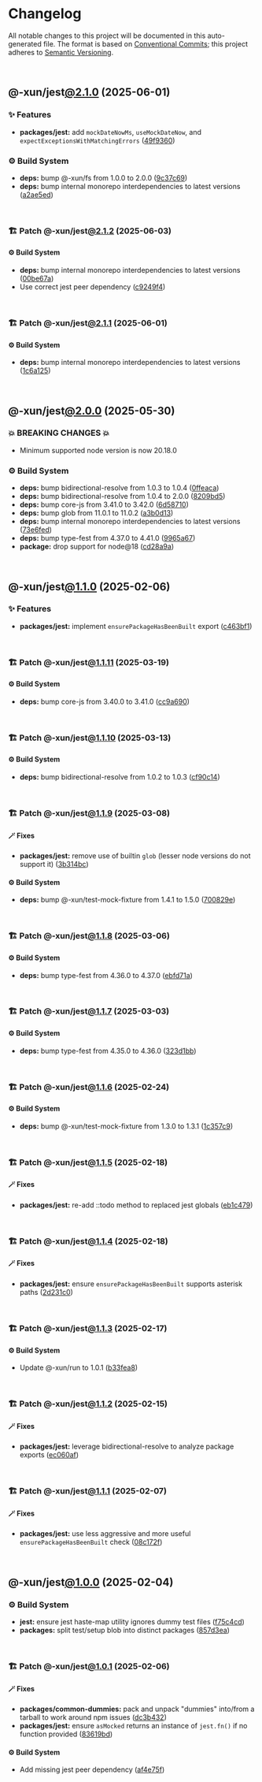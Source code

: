 # Changelog

All notable changes to this project will be documented in this auto-generated
file. The format is based on [Conventional Commits][1];
this project adheres to [Semantic Versioning][2].

<br />

## @-xun/jest[@2.1.0][3] (2025-06-01)

### ✨ Features

- **packages/jest:** add `mockDateNowMs`, `useMockDateNow`, and `expectExceptionsWithMatchingErrors` ([49f9360][4])

### ⚙️ Build System

- **deps:** bump @-xun/fs from 1.0.0 to 2.0.0 ([9c37c69][5])
- **deps:** bump internal monorepo interdependencies to latest versions ([a2ae5ed][6])

<br />

### 🏗️ Patch @-xun/jest[@2.1.2][7] (2025-06-03)

#### ⚙️ Build System

- **deps:** bump internal monorepo interdependencies to latest versions ([00be67a][8])
- Use correct jest peer dependency ([c9249f4][9])

<br />

### 🏗️ Patch @-xun/jest[@2.1.1][10] (2025-06-01)

#### ⚙️ Build System

- **deps:** bump internal monorepo interdependencies to latest versions ([1c6a125][11])

<br />

## @-xun/jest[@2.0.0][12] (2025-05-30)

### 💥 BREAKING CHANGES 💥

- Minimum supported node version is now 20.18.0

### ⚙️ Build System

- **deps:** bump bidirectional-resolve from 1.0.3 to 1.0.4 ([0ffeaca][13])
- **deps:** bump bidirectional-resolve from 1.0.4 to 2.0.0 ([8209bd5][14])
- **deps:** bump core-js from 3.41.0 to 3.42.0 ([6d58710][15])
- **deps:** bump glob from 11.0.1 to 11.0.2 ([a3b0d13][16])
- **deps:** bump internal monorepo interdependencies to latest versions ([73e6fed][17])
- **deps:** bump type-fest from 4.37.0 to 4.41.0 ([9965a67][18])
- **package:** drop support for node\@18 ([cd28a9a][19])

<br />

## @-xun/jest[@1.1.0][20] (2025-02-06)

### ✨ Features

- **packages/jest:** implement `ensurePackageHasBeenBuilt` export ([c463bf1][21])

<br />

### 🏗️ Patch @-xun/jest[@1.1.11][22] (2025-03-19)

#### ⚙️ Build System

- **deps:** bump core-js from 3.40.0 to 3.41.0 ([cc9a690][23])

<br />

### 🏗️ Patch @-xun/jest[@1.1.10][24] (2025-03-13)

#### ⚙️ Build System

- **deps:** bump bidirectional-resolve from 1.0.2 to 1.0.3 ([cf90c14][25])

<br />

### 🏗️ Patch @-xun/jest[@1.1.9][26] (2025-03-08)

#### 🪄 Fixes

- **packages/jest:** remove use of builtin `glob` (lesser node versions do not support it) ([3b314bc][27])

#### ⚙️ Build System

- **deps:** bump @-xun/test-mock-fixture from 1.4.1 to 1.5.0 ([700829e][28])

<br />

### 🏗️ Patch @-xun/jest[@1.1.8][29] (2025-03-06)

#### ⚙️ Build System

- **deps:** bump type-fest from 4.36.0 to 4.37.0 ([ebfd71a][30])

<br />

### 🏗️ Patch @-xun/jest[@1.1.7][31] (2025-03-03)

#### ⚙️ Build System

- **deps:** bump type-fest from 4.35.0 to 4.36.0 ([323d1bb][32])

<br />

### 🏗️ Patch @-xun/jest[@1.1.6][33] (2025-02-24)

#### ⚙️ Build System

- **deps:** bump @-xun/test-mock-fixture from 1.3.0 to 1.3.1 ([1c357c9][34])

<br />

### 🏗️ Patch @-xun/jest[@1.1.5][35] (2025-02-18)

#### 🪄 Fixes

- **packages/jest:** re-add ::todo method to replaced jest globals ([eb1c479][36])

<br />

### 🏗️ Patch @-xun/jest[@1.1.4][37] (2025-02-18)

#### 🪄 Fixes

- **packages/jest:** ensure `ensurePackageHasBeenBuilt` supports asterisk paths ([2d231c0][38])

<br />

### 🏗️ Patch @-xun/jest[@1.1.3][39] (2025-02-17)

#### ⚙️ Build System

- Update @-xun/run to 1.0.1 ([b33fea8][40])

<br />

### 🏗️ Patch @-xun/jest[@1.1.2][41] (2025-02-15)

#### 🪄 Fixes

- **packages/jest:** leverage bidirectional-resolve to analyze package exports ([ec060af][42])

<br />

### 🏗️ Patch @-xun/jest[@1.1.1][43] (2025-02-07)

#### 🪄 Fixes

- **packages/jest:** use less aggressive and more useful `ensurePackageHasBeenBuilt` check ([08c172f][44])

<br />

## @-xun/jest[@1.0.0][45] (2025-02-04)

### ⚙️ Build System

- **jest:** ensure jest haste-map utility ignores dummy test files ([f75c4cd][46])
- **packages:** split test/setup blob into distinct packages ([857d3ea][47])

<br />

### 🏗️ Patch @-xun/jest[@1.0.1][48] (2025-02-06)

#### 🪄 Fixes

- **packages/common-dummies:** pack and unpack "dummies" into/from a tarball to work around npm issues ([dc3b432][49])
- **packages/jest:** ensure `asMocked` returns an instance of `jest.fn()` if no function provided ([83619bd][50])

#### ⚙️ Build System

- Add missing jest peer dependency ([af4e75f][51])

[1]: https://conventionalcommits.org
[2]: https://semver.org
[3]: https://github.com/Xunnamius/test-utils/compare/@-xun/jest@2.0.0...@-xun/jest@2.1.0
[4]: https://github.com/Xunnamius/test-utils/commit/49f9360c5310eaab3dc0f63437084aa2e9ce98c5
[5]: https://github.com/Xunnamius/test-utils/commit/9c37c693284632d94f8c4e6b9d03416477d1503f
[6]: https://github.com/Xunnamius/test-utils/commit/a2ae5edac3426d5caf545577d06eeec6cf595388
[7]: https://github.com/Xunnamius/test-utils/compare/@-xun/jest@2.1.1...@-xun/jest@2.1.2
[8]: https://github.com/Xunnamius/test-utils/commit/00be67a6c5831049df2eaafd10f161af0aebd1b3
[9]: https://github.com/Xunnamius/test-utils/commit/c9249f4ac0db649fa05aa28798447a40ec9c9fad
[10]: https://github.com/Xunnamius/test-utils/compare/@-xun/jest@2.1.0...@-xun/jest@2.1.1
[11]: https://github.com/Xunnamius/test-utils/commit/1c6a1257a26b3170aba6b495740828db908931f8
[12]: https://github.com/Xunnamius/test-utils/compare/@-xun/jest@1.1.11...@-xun/jest@2.0.0
[13]: https://github.com/Xunnamius/test-utils/commit/0ffeaca8b2c36971ec5448b236f275b7174e88a2
[14]: https://github.com/Xunnamius/test-utils/commit/8209bd57dde6d7b26befb6f41ceaa87eb0deaa6f
[15]: https://github.com/Xunnamius/test-utils/commit/6d587106e786f2212d32e927aff9f1268a7719e6
[16]: https://github.com/Xunnamius/test-utils/commit/a3b0d1324af3693b7ff17b21913f92dbeddf8cc4
[17]: https://github.com/Xunnamius/test-utils/commit/73e6fed22cde60f6eae1d9c4855f6ea39feb85a7
[18]: https://github.com/Xunnamius/test-utils/commit/9965a675d2234a263d11823b4ccb7d8ec6b18bc5
[19]: https://github.com/Xunnamius/test-utils/commit/cd28a9a0a06981edb7d180139ceb629dc4313139
[20]: https://github.com/Xunnamius/test-utils/compare/@-xun/jest@1.0.1...@-xun/jest@1.1.0
[21]: https://github.com/Xunnamius/test-utils/commit/c463bf1463aea0453e6a08cbbcb204aba8b229ef
[22]: https://github.com/Xunnamius/test-utils/compare/@-xun/jest@1.1.10...@-xun/jest@1.1.11
[23]: https://github.com/Xunnamius/test-utils/commit/cc9a690c6793c5eb9ffcadb7f30fb4ee014cf1db
[24]: https://github.com/Xunnamius/test-utils/compare/@-xun/jest@1.1.9...@-xun/jest@1.1.10
[25]: https://github.com/Xunnamius/test-utils/commit/cf90c14c038e2a501540d2c551d03595082f73ec
[26]: https://github.com/Xunnamius/test-utils/compare/@-xun/jest@1.1.8...@-xun/jest@1.1.9
[27]: https://github.com/Xunnamius/test-utils/commit/3b314bc406540af303ab44ed657a090059f493b7
[28]: https://github.com/Xunnamius/test-utils/commit/700829e1ae21be9bdd14d701afce45cfe08203d7
[29]: https://github.com/Xunnamius/test-utils/compare/@-xun/jest@1.1.7...@-xun/jest@1.1.8
[30]: https://github.com/Xunnamius/test-utils/commit/ebfd71ae5254a3c4cb33b94c4c1777fdaa1f559c
[31]: https://github.com/Xunnamius/test-utils/compare/@-xun/jest@1.1.6...@-xun/jest@1.1.7
[32]: https://github.com/Xunnamius/test-utils/commit/323d1bbb2784524bc0fd6ac2a04430a19fc414c4
[33]: https://github.com/Xunnamius/test-utils/compare/@-xun/jest@1.1.5...@-xun/jest@1.1.6
[34]: https://github.com/Xunnamius/test-utils/commit/1c357c951aa527f86e5a3a850b3c904c7d633ae0
[35]: https://github.com/Xunnamius/test-utils/compare/@-xun/jest@1.1.4...@-xun/jest@1.1.5
[36]: https://github.com/Xunnamius/test-utils/commit/eb1c4791975c2e404ed1d1fa0124c3bbd9ef41f4
[37]: https://github.com/Xunnamius/test-utils/compare/@-xun/jest@1.1.3...@-xun/jest@1.1.4
[38]: https://github.com/Xunnamius/test-utils/commit/2d231c008d107baf61eba939013d58df61adad65
[39]: https://github.com/Xunnamius/test-utils/compare/@-xun/jest@1.1.2...@-xun/jest@1.1.3
[40]: https://github.com/Xunnamius/test-utils/commit/b33fea8db53369e4e821d273ed05fd0d4c91b749
[41]: https://github.com/Xunnamius/test-utils/compare/@-xun/jest@1.1.1...@-xun/jest@1.1.2
[42]: https://github.com/Xunnamius/test-utils/commit/ec060af799a2bd987617106ad6f035907c4f4f42
[43]: https://github.com/Xunnamius/test-utils/compare/@-xun/jest@1.1.0...@-xun/jest@1.1.1
[44]: https://github.com/Xunnamius/test-utils/commit/08c172fd86063ef2cb40963f770391649cfb8900
[45]: https://github.com/Xunnamius/test-utils/compare/857d3eac80084608a88cbc27476cbe23e155ce7d...@-xun/jest@1.0.0
[46]: https://github.com/Xunnamius/test-utils/commit/f75c4cd929f5d1720d466436ad2ee5c68cced170
[47]: https://github.com/Xunnamius/test-utils/commit/857d3eac80084608a88cbc27476cbe23e155ce7d
[48]: https://github.com/Xunnamius/test-utils/compare/@-xun/jest@1.0.0...@-xun/jest@1.0.1
[49]: https://github.com/Xunnamius/test-utils/commit/dc3b432f6d15898a8396cf56c73f03cafcecb7a9
[50]: https://github.com/Xunnamius/test-utils/commit/83619bdf03d91fda9056a40b5dc66ce530cc9131
[51]: https://github.com/Xunnamius/test-utils/commit/af4e75f9b436c758cd44a902f489c5640d8b2b47
